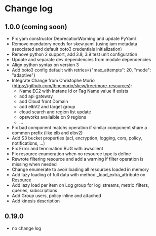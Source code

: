 # Change log

## 1.0.0 (coming soon)

- Fix yam constructor DeprecationWarning and update PyYaml
- Remove mandatory needs for skew.yaml (using iam metadata associated and default boto3 credentials initialization)
- Remove python 2 support, add 3.8, 3.9 test unit configuration
- Update and separate dev dependencies from module dependencies
- Align python syntax on version 3
- Add boto3 config default with retries={"max_attempts": 20, "mode": "adaptive"}
- Integrate Change from Christophe Morio (https://github.com/lbncmorio/skew/tree/more-resources):
  - Name EC2 with Instane Id or Tag Name value if exists
  - add api gateway
  - add Cloud front Domain
  - add elbV2 and target group
  - cloud search and region list update
  - opsworks availaible on 9 regions
  - ...
- Fix bad component matchs operation if similar component share a common prefix (like elb and elbv2)
- Add S3 bucket properties (acl, encryption, logging, cors, policy, notifications, ...)
- Fix Error and termination BUG with awsclient
- Fix resource enumeration when no resource type is define
- Rewrote filtering resource and add a warning if filter operation is missing when needed
- Change enumerate to avoir loading all resources loaded in memory
- Add lazy loading of full data with method _load_extra_attribute on Resource
- Add lazy load per item on Log group for log_streams, metric_filters, queries, subscriptions
- Add Group users, policy inline and attached
- Add kinesis description
  
## 0.19.0

- no change log
